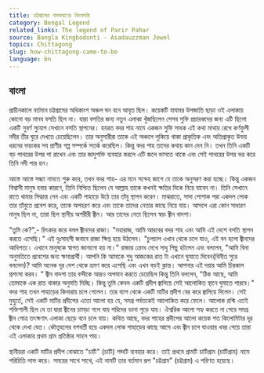 ```yaml
---
title: চট্টগ্রামের নামকরণের কিংবদন্তি
category: Bengal Legend
related_links: The legend of Parir Pahar
source: Bangla Kingbodonti - Asadauzzman Jewel
topics: Chittagong
slug: how-chittagong-came-to-be
language: bn
---
```


## বাংলা

প্রাচীনকালে বর্তমান চট্টগ্রামের অধিকাংশ অঞ্চল ঘন বনে আবৃত ছিল। কয়েকটি যাযাবর উপজাতি ছাড়া ওই এলাকায় কোনো বড় মানব বসতি ছিল না। যারা বসতির জন্য নতুন এলাকা খুঁজছিলেন সেসব সুফি প্রচারকদের জন্য এটি ছিলো একটি সুবর্ণ সুযোগ সেখানে বসতি স্থাপনের। হযরত বদর শাহ নামে একজন সুফি সাধক এই কথা মাথায় রেখে কর্ণফুলী নদীর তীর ঘুরে দেখতে চেয়েছিলেন। তার অনুসারীরা তাকে এই অঞ্চলে লুকিয়ে থাকা প্রাকৃতিক এবং অতিপ্রাকৃত উভয় ধরনের ভয়ংকর সব প্রাণীর গল্প সম্পর্কে সতর্ক করেছিল। কিন্তু বদর শাহ তাদের কথায় কান দেন নি। তখন তিনি একটি বড় পাথরের উপর পা রাখেন এবং তার জাদুশক্তি ব্যবহার করলে এটি জলে ভাসতে থাকে এবং সেই পাথরের উপর ভর করে তিনি নদী পার হন।

আস্তে আস্তে সন্ধ্যা নামতে শুরু করে, তখন বদর শাহ- এর মনে সন্দেহ জাগে যে তাকে অনুসরণ করা হচ্ছে। কিন্তু একজন বিশ্বাসী মানুষ হবার কারণে, তিনি নিশ্চিত ছিলেন যে আল্লাহ তাকে কখনই ক্ষতির দিকে নিয়ে যাবেন না। তিনি সেখানে রাতে থামার সিদ্ধান্ত নেন এবং একটি পাহাড়ে উঠে তার তাঁবু স্থাপন করেন। মাঝরাতে, সাদা পোশাক পরা একদল লোক তার তাঁবুতে প্রবেশ করে, তাকে অপহরণ করে এবং তাকে তাদের নেতার কাছে নিয়ে যায়। আসলে এরা কোন সাধারণ মানুষ ছিল না, তারা ছিল স্থানীয় অশরীরী জ্বীন। আর তাদের নেতা ছিলেন স্বয়ং জ্বীন বাদশা।

"তুমি কে?",- চিৎকার করে বলল জ্বীনদের রাজা। "মহারাজ, আমি আরবের বদর শাহ এবং আমি এই দেশে বসতি স্থাপন করতে এসেছি।" এই দুঃসাহসী জবাবে রাজা ক্ষিপ্ত হয়ে উঠলেন। "চুপচাপ এখান থেকে চলে যাও, এই বন হলো জ্বীনদের আধিপত্য। এখানে মানুষকে স্বাগত জানানো হয় না।" রাজার ক্রোধ দেখে সাধু পিছু হটলেন এবং বললেন, "আমি বিনা অনুমতিতে প্রবেশের জন্য ক্ষমাপ্রার্থী। আপনি কি আমাকে শুধু আজকের রাত টা এখানে ঘুমাতে দিবেন(বিনীত সুরে বললেন)? আমি অনেক দূর দেশ থেকে ভ্রমণ করে এসেছি এবং এখন বড়ই ক্লান্ত। আপনার এই দয়ার আমি চিরকাল প্রশংসা করব। " জ্বীন বাদশা তার বন্দীকে আরও অপমান করতে চেয়েছিল কিন্তু তিনি বললেন, "ঠিক আছে, আমি তোমাকে এক রাত থাকার অনুমতি দিচ্ছি। কিন্তু তুমি কেবল একটি প্রদীপ জ্বালিয়ে সেই আলোকিত স্থানে ঘুমাতে পারবে।" বদর শাহ তখন পাহাড়ের কিনারায় চলে গেলেন। তার ব্যাগ থেকে একটি মাটির প্রদীপ বের করে জ্বালিয়ে দিলেন। সেই মুহুর্তে, সেই একটি মাটির প্রদীপের এতো আলো হয় যে, সমগ্র পর্বতকেই আলোকিত করে ফেলে। আলোক রশ্মি এতই শক্তিশালী ছিল যে তা দ্বারা জ্বীনের চামড়া গলে যায় পরিদের ডানা পুড়ে যায়। ঐশ্বরিক আলো সহ্য করতে না পেরে সমগ্র জ্বীন গোত্র তৎক্ষণাৎ এলাকা ছেড়ে বনে চলে যায়। কথিত আছে, বদর শাহের প্রদীপের আলো কয়েক শত কিলোমিটার দূর থেকে দেখা যেত। কৌতূহলের বশবর্তী হয়ে একদল লোক পাহাড়ের কাছে আসে এবং জ্বীন চলে যাওয়ার খবর পেয়ে তারা এই এলাকায় প্রথম গ্রাম প্রতিষ্ঠার সাহস পায়।

স্থানীয়রা একটি মাটির প্রদীপ বোঝাতে "চাটি" (চাটি) শব্দটি ব্যবহার করে। তাই প্রথমে গ্রামটি চাটিগ্রাম (চাটিগ্রাম) নামে পরিচিতি লাভ করে। সময়ের সাথে সাথে, এই নামটি তার বর্তমান রূপ "চট্টগ্রাম" (চট্টগ্রাম) এ পরিণত হয়েছে।
